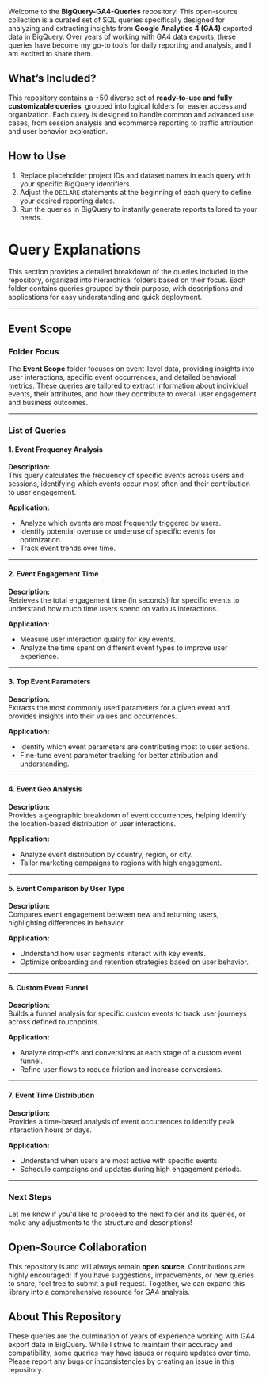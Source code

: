 Welcome to the **BigQuery-GA4-Queries** repository! This open-source collection is a curated set of SQL queries specifically designed for analyzing and extracting insights from **Google Analytics 4 (GA4)** exported data in BigQuery. Over years of working with GA4 data exports, these queries have become my go-to tools for daily reporting and analysis, and I am excited to share them.

## What’s Included?

This repository contains a +50 diverse set of **ready-to-use and fully customizable queries**, grouped into logical folders for easier access and organization. Each query is designed to handle common and advanced use cases, from session analysis and ecommerce reporting to traffic attribution and user behavior exploration.

## How to Use

1. Replace placeholder project IDs and dataset names in each query with your specific BigQuery identifiers.
2. Adjust the `DECLARE` statements at the beginning of each query to define your desired reporting dates.
3. Run the queries in BigQuery to instantly generate reports tailored to your needs.

# Query Explanations

This section provides a detailed breakdown of the queries included in the repository, organized into hierarchical folders based on their focus. Each folder contains queries grouped by their purpose, with descriptions and applications for easy understanding and quick deployment.

---

## **Event Scope**

### **Folder Focus**  
The **Event Scope** folder focuses on event-level data, providing insights into user interactions, specific event occurrences, and detailed behavioral metrics. These queries are tailored to extract information about individual events, their attributes, and how they contribute to overall user engagement and business outcomes.

---

### **List of Queries**

#### **1. Event Frequency Analysis**  
**Description:**  
This query calculates the frequency of specific events across users and sessions, identifying which events occur most often and their contribution to user engagement.  

**Application:**  
- Analyze which events are most frequently triggered by users.  
- Identify potential overuse or underuse of specific events for optimization.  
- Track event trends over time.

---

#### **2. Event Engagement Time**  
**Description:**  
Retrieves the total engagement time (in seconds) for specific events to understand how much time users spend on various interactions.  

**Application:**  
- Measure user interaction quality for key events.  
- Analyze the time spent on different event types to improve user experience.  

---

#### **3. Top Event Parameters**  
**Description:**  
Extracts the most commonly used parameters for a given event and provides insights into their values and occurrences.  

**Application:**  
- Identify which event parameters are contributing most to user actions.  
- Fine-tune event parameter tracking for better attribution and understanding.  

---

#### **4. Event Geo Analysis**  
**Description:**  
Provides a geographic breakdown of event occurrences, helping identify the location-based distribution of user interactions.  

**Application:**  
- Analyze event distribution by country, region, or city.  
- Tailor marketing campaigns to regions with high engagement.  

---

#### **5. Event Comparison by User Type**  
**Description:**  
Compares event engagement between new and returning users, highlighting differences in behavior.  

**Application:**  
- Understand how user segments interact with key events.  
- Optimize onboarding and retention strategies based on user behavior.  

---

#### **6. Custom Event Funnel**  
**Description:**  
Builds a funnel analysis for specific custom events to track user journeys across defined touchpoints.  

**Application:**  
- Analyze drop-offs and conversions at each stage of a custom event funnel.  
- Refine user flows to reduce friction and increase conversions.  

---

#### **7. Event Time Distribution**  
**Description:**  
Provides a time-based analysis of event occurrences to identify peak interaction hours or days.  

**Application:**  
- Understand when users are most active with specific events.  
- Schedule campaigns and updates during high engagement periods.  

---

### Next Steps  

Let me know if you'd like to proceed to the next folder and its queries, or make any adjustments to the structure and descriptions!



## Open-Source Collaboration

This repository is and will always remain **open source**. Contributions are highly encouraged! If you have suggestions, improvements, or new queries to share, feel free to submit a pull request. Together, we can expand this library into a comprehensive resource for GA4 analysis.

## About This Repository

These queries are the culmination of years of experience working with GA4 export data in BigQuery. While I strive to maintain their accuracy and compatibility, some queries may have issues or require updates over time. Please report any bugs or inconsistencies by creating an issue in this repository.
